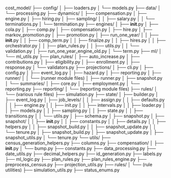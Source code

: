 cost_model/
├── config/
│   ├── loaders.py
│   └── models.py
├── data/
│   └── processing.py
├── dynamics/
│   ├── compensation.py
│   ├── engine.py
│   ├── hiring.py
│   ├── sampling/
│   │   ├── salary.py
│   │   └── terminations.py
│   └── termination.py
├── engines/
│   ├── __init__.py
│   ├── cola.py
│   ├── comp.py
│   ├── compensation.py
│   ├── hire.py
│   ├── markov_promotion.py
│   ├── promotion.py
│   ├── run_one_year/
│   │   ├── __init__.py
│   │   ├── comp_term.py
│   │   ├── finalize.py
│   │   ├── hires.py
│   │   ├── orchestrator.py
│   │   ├── plan_rules.py
│   │   ├── utils.py
│   │   └── validation.py
│   ├── run_one_year_engine_old.py
│   └── term.py
├── ml/
│   └── ml_utils.py
├── plan_rules/
│   ├── auto_increase.py
│   ├── contributions.py
│   ├── eligibility.py
│   ├── enrollment.py
│   ├── response.py
│   └── validators.py
├── projections/
│   ├── cli.py
│   ├── config.py
│   ├── event_log.py
│   ├── hazard.py
│   ├── reporting.py
│   ├── runner/
│   │   └── (runner module files)
│   ├── runner.py
│   ├── snapshot.py
│   └── summaries/
│       ├── core.py
│       ├── employment.py
│       └── reporting.py
├── reporting/
│   └── (reporting module files)
├── rules/
│   └── (various rule files)
├── simulation.py
├── state/
│   ├── builder.py
│   ├── event_log.py
│   ├── job_levels/
│   │   ├── assign.py
│   │   ├── defaults.py
│   │   ├── engine.py
│   │   ├── init.py
│   │   ├── intervals.py
│   │   ├── loader.py
│   │   ├── models.py
│   │   ├── sampling.py
│   │   ├── state.py
│   │   ├── transitions.py
│   │   └── utils.py
│   ├── schema.py
│   ├── snapshot.py
│   ├── snapshot/
│   │   ├── __init__.py
│   │   ├── constants.py
│   │   ├── details.py
│   │   ├── helpers.py
│   │   ├── snapshot_build.py
│   │   ├── snapshot_update.py
│   │   └── tenure.py
│   ├── snapshot_build.py
│   ├── snapshot_update.py
│   ├── snapshot_utils.py
│   └── tenure.py
└── utils/
    ├── census_generation_helpers.py
    ├── columns.py
    ├── compensation/
    │   ├── __init__.py
    │   └── bump.py
    ├── constants.py
    ├── data_processing.py
    ├── date_utils.py
    ├── decimal_helpers.py
    ├── id_generation.py
    ├── labels.py
    ├── ml_logic.py
    ├── plan_rules.py
    ├── plan_rules_engine.py
    ├── preprocess_census.py
    ├── projection_utils.py
    ├── rules/
    │   └── (rule utilities)
    ├── simulation_utils.py
    ├── status_enums.py